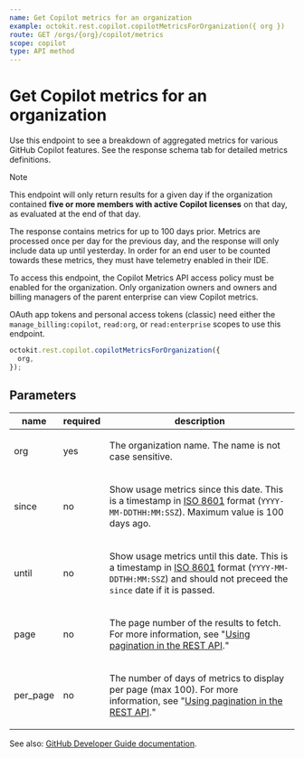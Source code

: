 ```yaml
---
name: Get Copilot metrics for an organization
example: octokit.rest.copilot.copilotMetricsForOrganization({ org })
route: GET /orgs/{org}/copilot/metrics
scope: copilot
type: API method
---
```


# Get Copilot metrics for an organization

Use this endpoint to see a breakdown of aggregated metrics for various GitHub Copilot features. See the response schema tab for detailed metrics definitions.

> [!NOTE]
> This endpoint will only return results for a given day if the organization contained **five or more members with active Copilot licenses** on that day, as evaluated at the end of that day.

The response contains metrics for up to 100 days prior. Metrics are processed once per day for the previous day,
and the response will only include data up until yesterday. In order for an end user to be counted towards these metrics,
they must have telemetry enabled in their IDE.

To access this endpoint, the Copilot Metrics API access policy must be enabled for the organization.
Only organization owners and owners and billing managers of the parent enterprise can view Copilot metrics.

OAuth app tokens and personal access tokens (classic) need either the `manage_billing:copilot`, `read:org`, or `read:enterprise` scopes to use this endpoint.

```js
octokit.rest.copilot.copilotMetricsForOrganization({
  org,
});
```

## Parameters

<table>
  <thead>
    <tr>
      <th>name</th>
      <th>required</th>
      <th>description</th>
    </tr>
  </thead>
  <tbody>
    <tr><td>org</td><td>yes</td><td>

The organization name. The name is not case sensitive.

</td></tr>
<tr><td>since</td><td>no</td><td>

Show usage metrics since this date. This is a timestamp in [ISO 8601](https://en.wikipedia.org/wiki/ISO_8601) format (`YYYY-MM-DDTHH:MM:SSZ`). Maximum value is 100 days ago.

</td></tr>
<tr><td>until</td><td>no</td><td>

Show usage metrics until this date. This is a timestamp in [ISO 8601](https://en.wikipedia.org/wiki/ISO_8601) format (`YYYY-MM-DDTHH:MM:SSZ`) and should not preceed the `since` date if it is passed.

</td></tr>
<tr><td>page</td><td>no</td><td>

The page number of the results to fetch. For more information, see "[Using pagination in the REST API](https://docs.github.com/rest/using-the-rest-api/using-pagination-in-the-rest-api)."

</td></tr>
<tr><td>per_page</td><td>no</td><td>

The number of days of metrics to display per page (max 100). For more information, see "[Using pagination in the REST API](https://docs.github.com/rest/using-the-rest-api/using-pagination-in-the-rest-api)."

</td></tr>
  </tbody>
</table>

See also: [GitHub Developer Guide documentation](https://docs.github.com/rest/copilot/copilot-metrics#get-copilot-metrics-for-an-organization).
